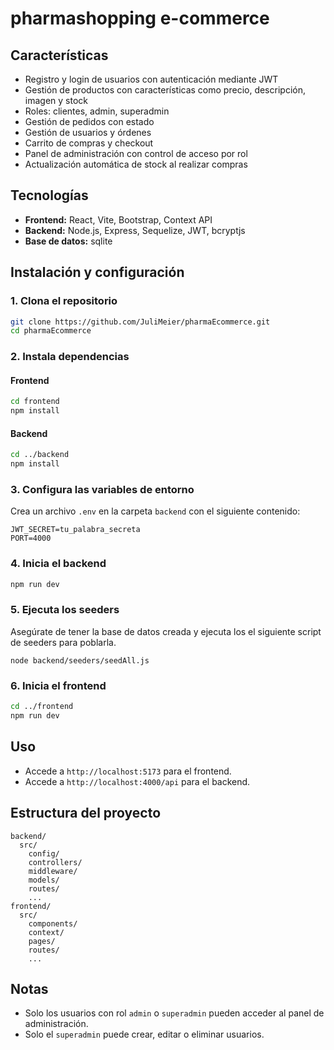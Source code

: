 # pharmashopping e-commerce

## Características

- Registro y login de usuarios con autenticación mediante JWT
- Gestión de productos con características como precio, descripción, imagen y stock
- Roles: clientes, admin, superadmin
- Gestión de pedidos con estado
- Gestión de usuarios y órdenes
- Carrito de compras y checkout
- Panel de administración con control de acceso por rol
- Actualización automática de stock al realizar compras


## Tecnologías

- **Frontend:** React, Vite, Bootstrap, Context API
- **Backend:** Node.js, Express, Sequelize, JWT, bcryptjs
- **Base de datos:** sqlite

## Instalación y configuración

### 1. Clona el repositorio

```bash
git clone https://github.com/JuliMeier/pharmaEcommerce.git
cd pharmaEcommerce
```

### 2. Instala dependencias

#### Frontend

```bash
cd frontend
npm install
```
#### Backend

```bash
cd ../backend
npm install
```

### 3. Configura las variables de entorno

Crea un archivo `.env` en la carpeta `backend` con el siguiente contenido:

```
JWT_SECRET=tu_palabra_secreta
PORT=4000

```

### 4. Inicia el backend

```bash
npm run dev
```

### 5. Ejecuta los seeders 

Asegúrate de tener la base de datos creada y ejecuta los el siguiente script de seeders para poblarla.

` node backend/seeders/seedAll.js `

### 6. Inicia el frontend

```bash
cd ../frontend
npm run dev
```

## Uso

- Accede a `http://localhost:5173` para el frontend.
- Accede a `http://localhost:4000/api` para el backend.

## Estructura del proyecto

```
backend/
  src/
    config/
    controllers/
    middleware/
    models/
    routes/
    ...
frontend/
  src/
    components/
    context/
    pages/
    routes/
    ...

```
## Notas

- Solo los usuarios con rol `admin` o `superadmin` pueden acceder al panel de administración.
- Solo el `superadmin` puede crear, editar o eliminar usuarios.
